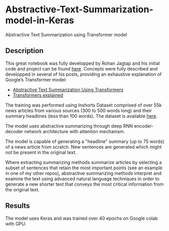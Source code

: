 # Abstractive-Text-Summarization-model-in-Keras
Abstractive Text Summarization using Transformer model

## Description
This great notebook was fully developped by Rohan Jagtap and his initial code and project can be found [here](https://github.com/rojagtap/abstractive_summarizer).
Concepts were fully described and developped in several of his posts, providing an exhaustive explanation of Google’s Transformer model:
- [Abstractive Text Summarization Using Transformers](https://medium.com/swlh/abstractive-text-summarization-using-transformers-3e774cc42453)
- [Transformers explained](https://towardsdatascience.com/transformers-explained-65454c0f3fa7)

The training was performed using Inshorts Dataset comprised of over 55k news articles from various sources (300 to 500 words long) and their summary headlines (less than 100 words). The dataset is available [here](https://www.kaggle.com/shashichander009/inshorts-news-data).

The model uses abstractive summarizing through deep RNN encoder-decoder network architecture with attention mechanism.

The model is capable of generating a "headline" summary (up to 75 words) of a news article from scratch. New sentences are generated which might not be present in the original text.

Where extracting summarizing methods summarize articles by selecting a subset of sentences that retain the most important points (see an example in one of my other repos), abstractive summarizing methods interpret and examine the text using advanced natural language techniques in order to generate a new shorter text that conveys the most critical information from the original text.

## Results
The model uses Keras and was trained over 40 epochs on Google colab with GPU.
